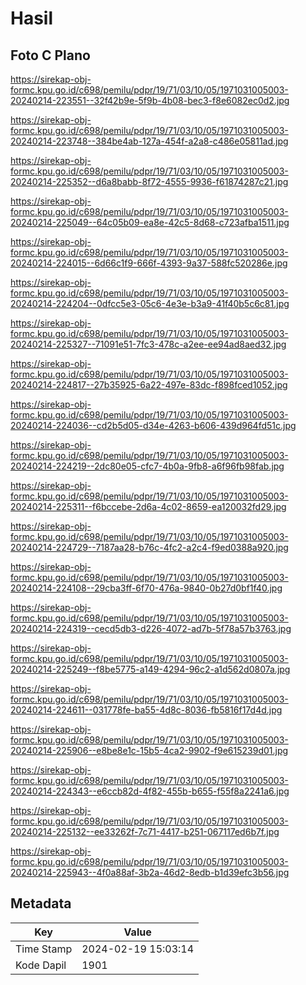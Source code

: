 # Hasil

## Foto C Plano

https://sirekap-obj-formc.kpu.go.id/c698/pemilu/pdpr/19/71/03/10/05/1971031005003-20240214-223551--32f42b9e-5f9b-4b08-bec3-f8e6082ec0d2.jpg

https://sirekap-obj-formc.kpu.go.id/c698/pemilu/pdpr/19/71/03/10/05/1971031005003-20240214-223748--384be4ab-127a-454f-a2a8-c486e05811ad.jpg

https://sirekap-obj-formc.kpu.go.id/c698/pemilu/pdpr/19/71/03/10/05/1971031005003-20240214-225352--d6a8babb-8f72-4555-9936-f61874287c21.jpg

https://sirekap-obj-formc.kpu.go.id/c698/pemilu/pdpr/19/71/03/10/05/1971031005003-20240214-225049--64c05b09-ea8e-42c5-8d68-c723afba1511.jpg

https://sirekap-obj-formc.kpu.go.id/c698/pemilu/pdpr/19/71/03/10/05/1971031005003-20240214-224015--6d66c1f9-666f-4393-9a37-588fc520286e.jpg

https://sirekap-obj-formc.kpu.go.id/c698/pemilu/pdpr/19/71/03/10/05/1971031005003-20240214-224204--0dfcc5e3-05c6-4e3e-b3a9-41f40b5c6c81.jpg

https://sirekap-obj-formc.kpu.go.id/c698/pemilu/pdpr/19/71/03/10/05/1971031005003-20240214-225327--71091e51-7fc3-478c-a2ee-ee94ad8aed32.jpg

https://sirekap-obj-formc.kpu.go.id/c698/pemilu/pdpr/19/71/03/10/05/1971031005003-20240214-224817--27b35925-6a22-497e-83dc-f898fced1052.jpg

https://sirekap-obj-formc.kpu.go.id/c698/pemilu/pdpr/19/71/03/10/05/1971031005003-20240214-224036--cd2b5d05-d34e-4263-b606-439d964fd51c.jpg

https://sirekap-obj-formc.kpu.go.id/c698/pemilu/pdpr/19/71/03/10/05/1971031005003-20240214-224219--2dc80e05-cfc7-4b0a-9fb8-a6f96fb98fab.jpg

https://sirekap-obj-formc.kpu.go.id/c698/pemilu/pdpr/19/71/03/10/05/1971031005003-20240214-225311--f6bccebe-2d6a-4c02-8659-ea120032fd29.jpg

https://sirekap-obj-formc.kpu.go.id/c698/pemilu/pdpr/19/71/03/10/05/1971031005003-20240214-224729--7187aa28-b76c-4fc2-a2c4-f9ed0388a920.jpg

https://sirekap-obj-formc.kpu.go.id/c698/pemilu/pdpr/19/71/03/10/05/1971031005003-20240214-224108--29cba3ff-6f70-476a-9840-0b27d0bf1f40.jpg

https://sirekap-obj-formc.kpu.go.id/c698/pemilu/pdpr/19/71/03/10/05/1971031005003-20240214-224319--cecd5db3-d226-4072-ad7b-5f78a57b3763.jpg

https://sirekap-obj-formc.kpu.go.id/c698/pemilu/pdpr/19/71/03/10/05/1971031005003-20240214-225249--f8be5775-a149-4294-96c2-a1d562d0807a.jpg

https://sirekap-obj-formc.kpu.go.id/c698/pemilu/pdpr/19/71/03/10/05/1971031005003-20240214-224611--031778fe-ba55-4d8c-8036-fb5816f17d4d.jpg

https://sirekap-obj-formc.kpu.go.id/c698/pemilu/pdpr/19/71/03/10/05/1971031005003-20240214-225906--e8be8e1c-15b5-4ca2-9902-f9e615239d01.jpg

https://sirekap-obj-formc.kpu.go.id/c698/pemilu/pdpr/19/71/03/10/05/1971031005003-20240214-224343--e6ccb82d-4f82-455b-b655-f55f8a2241a6.jpg

https://sirekap-obj-formc.kpu.go.id/c698/pemilu/pdpr/19/71/03/10/05/1971031005003-20240214-225132--ee33262f-7c71-4417-b251-067117ed6b7f.jpg

https://sirekap-obj-formc.kpu.go.id/c698/pemilu/pdpr/19/71/03/10/05/1971031005003-20240214-225943--4f0a88af-3b2a-46d2-8edb-b1d39efc3b56.jpg


## Metadata

| Key        | Value               |
| ---------- | ------------------- |
| Time Stamp | 2024-02-19 15:03:14 |
| Kode Dapil | 1901                |



